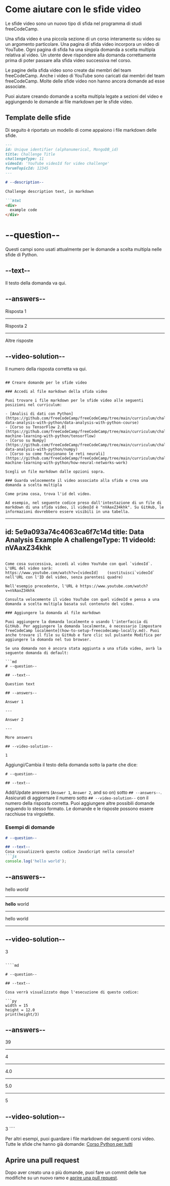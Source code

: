 # Come aiutare con le sfide video

Le sfide video sono un nuovo tipo di sfida nel programma di studi freeCodeCamp.

Una sfida video è una piccola sezione di un corso interamente su video su un argomento particolare. Una pagina di sfida video incorpora un video di YouTube. Ogni pagina di sfida ha una singola domanda a scelta multipla relativa al video. Un utente deve rispondere alla domanda correttamente prima di poter passare alla sfida video successiva nel corso.

Le pagine della sfida video sono create dai membri del team freeCodeCamp. Anche i video di YouTube sono caricati dai membri del team freeCodeCamp. Molte delle sfide video non hanno ancora domande ad esse associate.

Puoi aiutare creando domande a scelta multipla legate a sezioni del video e aggiungendo le domande ai file markdown per le sfide video.


## Template delle sfide

Di seguito è riportato un modello di come appaiono i file markdown delle sfide.

````md
---
id: Unique identifier (alphanumerical, MongoDB_id)
title: Challenge Title
challengeType: 11
videoId: 'YouTube videoId for video challenge'
forumTopicId: 12345
---

# --description--

Challenge description text, in markdown

```html
<div>
  example code
</div>
````

# --question--

Questi campi sono usati attualmente per le domande a scelta multipla nelle sfide di Python.

## --text--

Il testo della domanda va qui.

## --answers--

Risposta 1

---

Risposta 2

---

Altre risposte

## --video-solution--

Il numero della risposta corretta va qui.

````

## Creare domande per le sfide video

### Accedi al file markdown della sfida video

Puoi trovare i file markdown per le sfide video alle seguenti posizioni nel curriculum:

- [Analisi di dati con Python](https://github.com/freeCodeCamp/freeCodeCamp/tree/main/curriculum/challenges/english/08-data-analysis-with-python/data-analysis-with-python-course)
- [Corso su TensorFlow 2.0](https://github.com/freeCodeCamp/freeCodeCamp/tree/main/curriculum/challenges/english/11-machine-learning-with-python/tensorflow)
- [Corso su Numpy](https://github.com/freeCodeCamp/freeCodeCamp/tree/main/curriculum/challenges/english/08-data-analysis-with-python/numpy)
- [Corso su come funzionano le reti neurali](https://github.com/freeCodeCamp/freeCodeCamp/tree/main/curriculum/challenges/english/11-machine-learning-with-python/how-neural-networks-work)

Scegli un file markdown dalle opzioni sopra.

### Guarda velocemente il video associato alla sfida e crea una domanda a scelta multipla

Come prima cosa, trova l'id del video.

Ad esempio, nel seguente codice preso dall'intestazione di un file di markdown di una sfida video, il videoId è "nVAaxZ34khk". Su GitHub, le informazioni dovrebbero essere visibili in una tabella.
````
---
id: 5e9a093a74c4063ca6f7c14d title: Data Analysis Example A challengeType: 11
videoId: nVAaxZ34khk
---
```

Come cosa successiva, accedi al video YouYube con quel `videoId`. L'URL del video sarà:
https://www.youtube.com/watch?v=[videoId]    (sostituisci`videoId` nell'URL con l'ID del video, senza parentesi quadre)

Nell'esempio precedente, l'URL è https://www.youtube.com/watch?v=nVAaxZ34khk

Consulta velocemente il video YouTube con quel videoId e pensa a una domanda a scelta multipla basata sul contenuto del video.

### Aggiungere la domanda al file markdown

Puoi aggiungere la domanda localmente o usando l'interfaccia di GitHub. Per aggiungere la domanda localmente, è necessario [impostare freeCodeCamp localmente](how-to-setup-freecodecamp-locally.md). Puoi anche trovare il file su GitHub e fare clic sul pulsante Modifica per aggiungere la domanda nel tuo browser.

Se una domanda non è ancora stata aggiunta a una sfida video, avrà la seguente domanda di default:

```md
# --question--

## --text--

Question text

## --answers--

Answer 1

---

Answer 2

---

More answers

## --video-solution--

1
```

Aggiungi/Cambia il testo della domanda sotto la parte che dice:
```
# --question--

## --text--
```
Add/Update answers (`Answer 1`, `Answer 2`, and so on) sotto `## --answers--`. Assicurati di aggiornare il numero sotto `## --video-solution--` con il numero della risposta corretta. Puoi aggiungere altre possibili domande seguendo lo stesso formato. Le domande e le risposte possono essere racchiuse tra virgolette.

### Esempi di domande

````md
# --question--

## --text--
Cosa visualizzerà questo codice JavaScript nella console?
```js
console.log('hello world');
````

## --answers--

hello *world*

---

**hello** world

---

hello world

---

## --video-solution--
3
````

````md

# --question--

## --text--

Cosa verrà visualizzato dopo l'esecuzione di questo codice:

```py
width = 15
height = 12.0
print(height/3)
````

## --answers--

39

---

4

---

4.0

---

5.0

---

5

## --video-solution--

3 ````

Per altri esempi, puoi guardare i file markdown dei seguenti corsi video. Tutte le sfide che hanno già domande: [Corso Python per tutti](https://github.com/freeCodeCamp/freeCodeCamp/tree/main/curriculum/challenges/english/07-scientific-computing-with-python/python-for-everybody)

## Aprire una pull request

Dopo aver creato una o più domande, puoi fare un commit delle tue modifiche su un nuovo ramo e [aprire una pull request](how-to-open-a-pull-request.md).
